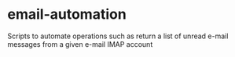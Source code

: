 # email-automation

Scripts to automate operations such as return a list of unread e-mail messages from a given e-mail IMAP account